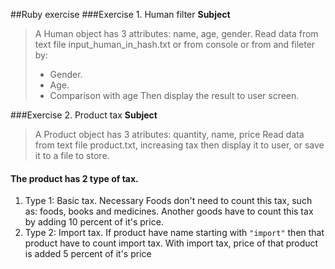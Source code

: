 ##Ruby exercise
###Exercise 1. Human filter
**Subject**

> A Human object has 3 attributes: name, age, gender.
> Read data from text file input_human_in_hash.txt or from console or from  and fileter by:
> - Gender.
> - Age.
> - Comparison with age
> Then display the result to user screen.


###Exercise 2. Product tax
**Subject**
> A Product object has 3 atributes: quantity, name, price
> Read data from text file product.txt, increasing tax then display it to user, or save it to a file to store.
#### The product has 2 type of tax.
1. Type 1: Basic tax. Necessary Foods don't need to count this tax, such as: foods, books and medicines. Another goods have to count this tax by adding 10 percent of it's price.
2. Type 2: Import tax. If product have name starting with `"import"` then that product have to count import tax. With import tax, price of that product is added 5 percent of it's price
